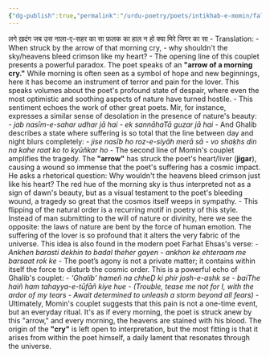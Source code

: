 ```yaml
---
{"dg-publish":true,"permalink":"/urdu-poetry/poets/intikhab-e-momin/falak-ka-haal/falak-ka-haal/"}
---
```



लगे ख़दंग जब उस नाला-ए-सहर का सा
फ़लक का हाल न हो क्या मिरे जिगर का सा
	- Translation:
	- When struck by the arrow of that morning cry,
	- why shouldn't the sky/heavens bleed crimson like my heart?
	- The opening line of this couplet presents a powerful paradox. The poet speaks of an **"arrow of a morning cry."** While morning is often seen as a symbol of hope and new beginnings, here it has become an instrument of terror and pain for the lover. This speaks volumes about the poet's profound state of despair, where even the most optimistic and soothing aspects of nature have turned hostile.
	- This sentiment echoes the work of other great poets. Mir, for instance, expresses a similar sense of desolation in the presence of nature's beauty:
	*- jab nasīm-e-sahar udhar jā hai*
	*- ek sannāhaTā guzar jā hai*
	- And Ghalib describes a state where suffering is so total that the line between day and night blurs completely:
	*- jise nasīb ho roz-e-siyāh merā sā*
	*- vo shaḳhs din na kahe raat ko to kyūñkar ho*
	- The second line of Momin's couplet amplifies the tragedy. The **"arrow"** has struck the poet's heart/liver (**jigar**), causing a wound so immense that the poet's suffering has a cosmic impact. He asks a rhetorical question: Why wouldn't the heavens bleed crimson just like his heart? The red hue of the morning sky is thus interpreted not as a sign of dawn's beauty, but as a visual testament to the poet's bleeding wound, a tragedy so great that the cosmos itself weeps in sympathy.
	- This flipping of the natural order is a recurring motif in poetry of this style. Instead of man submitting to the will of nature or divinity, here we see the opposite: the laws of nature are bent by the force of human emotion. The suffering of the lover is so profound that it alters the very fabric of the universe. This idea is also found in the modern poet Farhat Ehsas's verse:
	- *Ankhen barasti dekhin to badal theher gayen*
	*- ankhon ke ehteraam me barsaat rok ke*
	- The poet’s agony is not a private matter; it contains within itself the force to disturb the cosmic order. This is a powerful echo of Ghalib's couplet:
	- *'Ghalib' hameñ na chheḌ ki phir josh-e-ashk se*
	*- baiThe haiñ ham tahayya-e-tūfāñ kiye hue*
	*- (Trouble, tease me not for I, with the ardor of my tears*
	*- Await determined to unleash a storm beyond all fears)*
	- Ultimately, Momin's couplet suggests that this pain is not a one-time event, but an everyday ritual. It's as if every morning, the poet is struck anew by this "arrow," and every morning, the heavens are stained with his blood. The origin of the **"cry"** is left open to interpretation, but the most fitting is that it arises from within the poet himself, a daily lament that resonates through the universe.